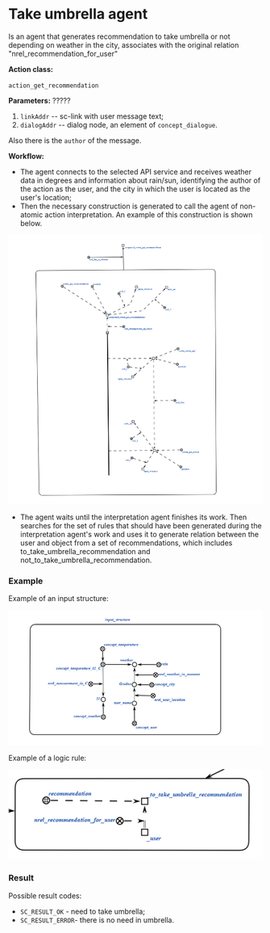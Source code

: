 #  Take umbrella agent

Is an agent that generates recommendation to take umbrella or not depending on weather in the city, associates with the original relation "nrel_recommendation_for_user"

**Action class:**

`action_get_recommendation`


**Parameters:**
?????
1. `linkAddr` -- sc-link with user message text;
2. `dialogAddr` -- dialog node, an element of `concept_dialogue`.

Also there is the `author` of the message.

**Workflow:**

* The agent connects to the selected API service and receives weather data in degrees and information about rain/sun, identifying the author
of the action as the user, and the city in which the user is located as the user's location;
* Then the necessary construction is generated to call the agent of non-atomic action interpretation. An example of this construction is shown below.

![МОИС](https://github.com/demidovetsdasha/sem4/blob/main/%D0%9C%D0%9E%D0%98%D0%A1/%D0%BB%D1%804/interpretation.png)

* The agent waits until the interpretation agent finishes its work. Then searches for the set of rules that should have been generated during the interpretation
agent's work and uses it to generate relation between the user and object from a set of recommendations, which includes to_take_umbrella_recommendation and
not_to_take_umbrella_recommendation.

### Example

Example of an input structure:

![МОИС](https://github.com/demidovetsdasha/sem4/blob/main/%D0%9C%D0%9E%D0%98%D0%A1/%D0%BB%D1%804/input.png)

Example of a logic rule:

![МОИС](https://github.com/demidovetsdasha/sem4/blob/main/%D0%9C%D0%9E%D0%98%D0%A1/%D0%BB%D1%804/output.png)

### Result

Possible result codes:
 
* `SC_RESULT_OK` - need to take umbrella;
* `SC_RESULT_ERROR`- there is no need in umbrella.

